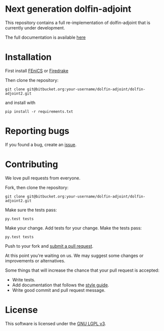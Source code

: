 # Next generation dolfin-adjoint

This repository contains a full re-implementation of dolfin-adjoint that is currently under development.

The full documentation is available [here](http://dolfin-adjoint2.readthedocs.io)


# Installation
First install [FEniCS](http://fenicsproject.org) or [Firedrake](http://firedrakeproject.org)

Then clone the repository:

    git clone git@bitbucket.org:your-username/dolfin-adjoint/dolfin-adjoint2.git

and install with

    pip install -r requirements.txt


# Reporting bugs

If you found a bug, create an [issue].

[issue]: https://bitbucket.org/dolfin-adjoint/dolfin-adjoint2/issues/new

# Contributing

We love pull requests from everyone. 

Fork, then clone the repository:

    git clone git@bitbucket.org:your-username/dolfin-adjoint/dolfin-adjoint2.git

Make sure the tests pass:

    py.test tests

Make your change. Add tests for your change. Make the tests pass:

    py.test tests

Push to your fork and [submit a pull request][pr].

[pr]: https://bitbucket.org/dolfin-adjoint/dolfin-adjoint2/pull-requests/new

At this point you're waiting on us. We may suggest
some changes or improvements or alternatives.

Some things that will increase the chance that your pull request is accepted:

* Write tests.
* Add documentation that follows the [style guide][style].
* Write good commit and pull request message.

[style]: http://sphinxcontrib-napoleon.readthedocs.io/en/latest/example_google.html

# License
This software is licensed under the [GNU LGPL v3][license].

[license]: https://bitbucket.org/dolfin-adjoint/dolfin-adjoint2/raw/master/LICENSE